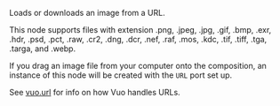 Loads or downloads an image from a URL.

This node supports files with extension .png, .jpeg, .jpg, .gif, .bmp, .exr, .hdr, .psd, .pct, .raw, .cr2, .dng, .dcr, .nef, .raf, .mos, .kdc, .tif, .tiff, .tga, .targa, and .webp.

If you drag an image file from your computer onto the composition, an instance of this node will be created with the `URL` port set up.

See [vuo.url](vuo-nodeset://vuo.url) for info on how Vuo handles URLs.
